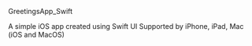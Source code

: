 GreetingsApp_Swift

A simple iOS app created using Swift UI
Supported by iPhone, iPad, Mac (iOS and MacOS)
